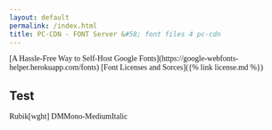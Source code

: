```yaml
---
layout: default
permalink: /index.html
title: PC-CDN - FONT Server &#58; font files 4 pc-cdn
---
```


<link href="https://fonts.pc-cdn.eu/myfontfiles.css" rel="stylesheet" type="text/css" nonce="" />

<span style="font-family:'ABeeZee'">
[A Hassle-Free Way to Self-Host Google Fonts](https://google-webfonts-helper.herokuapp.com/fonts)
</span>
<span style="font-family:'RozhaOne-Regular'">
[Font Licenses and Sorces]({% link license.md %})
</span>

## Test
<span style="font-family:'Rubik[wght]'">
Rubik[wght]
</span>
<span style="font-family:'DMMono-MediumItalic'">
DMMono-MediumItalic
</span>


